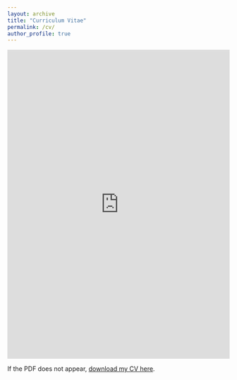 ```yaml
---
layout: archive
title: "Curriculum Vitae"
permalink: /cv/
author_profile: true
---
```


<iframe
  src="https://docs.google.com/viewer?url=https://ashwin-baduni.github.io/files/CV.pdf&embedded=true"
  width="100%"
  height="700"
  style="border: none;"
></iframe>

<p>If the PDF does not appear, <a href="https://ashwin-baduni.github.io/files/CV.pdf">download my CV here</a>.</p>
